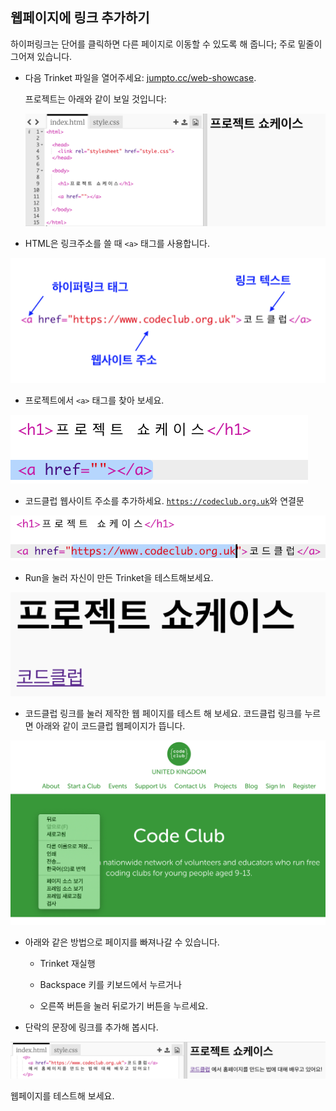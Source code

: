 ## 웹페이지에 링크 추가하기

하이퍼링크는 단어를 클릭하면 다른 페이지로 이동할 수 있도록 해 줍니다; 주로 밑줄이 그어져 있습니다.

+ 다음 Trinket 파일을 열어주세요: [jumpto.cc/web-showcase](http://jumpto.cc/web-showcase).
    
    프로젝트는 아래와 같이 보일 것입니다:
    
    ![스크린샷](images/showcase-starter.png)

+ HTML은 링크주소를 쓸 때 `<a>` 태그를 사용합니다.

![스크린샷](images/showcase-link.png)

+ 프로젝트에서 `<a>` 태그를 찾아 보세요. 

![스크린샷](images/showcase-a-template.png)

+ 코드클럽 웹사이트 주소를 추가하세요. [`https://codeclub.org.uk`](https://www.codeclub.org.uk)와 연결문

![스크린샷](images/showcase-code-club.png)

+ Run을 눌러 자신이 만든 Trinket을 테스트해보세요.

![스크린샷](images/showcase-cc-output.png)

+ 코드클럽 링크를 눌러 제작한 웹 페이지를 테스트 해 보세요. 코드클럽 링크를 누르면 아래와 같이 코드클럽 웹페이지가 뜹니다. 

![스크린샷](images/showcase-cc-website.png)

+ 아래와 같은 방법으로 페이지를 빠져나갈 수 있습니다.
    
    + Trinket 재실행
    
    + Backspace 키를 키보드에서 누르거나
    
    + 오른쪽 버튼을 눌러 뒤로가기 버튼을 누르세요.

+ 단락의 문장에 링크를 추가해 봅시다.

![스크린샷](images/showcase-paragraph.png)

웹페이지를 테스트해 보세요.